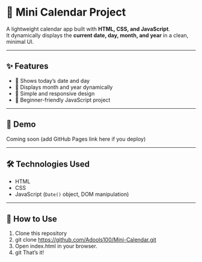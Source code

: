 # 📅 Mini Calendar Project

A lightweight calendar app built with **HTML, CSS, and JavaScript**.  
It dynamically displays the **current date, day, month, and year** in a clean, minimal UI.

---

## ✨ Features
- 📌 Shows today’s date and day
- 📌 Displays month and year dynamically
- 📌 Simple and responsive design
- 📌 Beginner-friendly JavaScript project

---

## 🚀 Demo
Coming soon (add GitHub Pages link here if you deploy)

---

## 🛠️ Technologies Used
- HTML  
- CSS  
- JavaScript (`Date()` object, DOM manipulation)

---

## 📖 How to Use
1. Clone this repository
2. git clone https://github.com/Adools100/Mini-Calendar.git
3. Open index.html in your browser.
4. git That’s it! 

